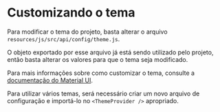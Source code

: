 # Customizando o tema

Para modificar o tema do projeto, basta alterar o arquivo `resources/js/src/api/config/theme.js`.

O objeto exportado por esse arquivo já está sendo utilizado pelo projeto, então basta alterar os valores para que o tema seja modificado.

Para mais informações sobre como customizar o tema, consulte a [documentação do Material UI](https://mui.com/material-ui/customization/theming/).

Para utilizar vários temas, será necessário criar um novo arquivo de configuração e importá-lo no `<ThemeProvider />` apropriado.
